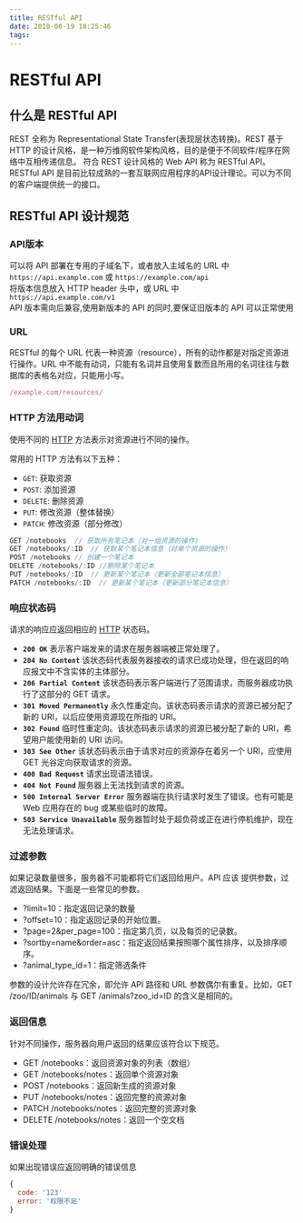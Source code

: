 ```yaml
---
title: RESTful API
date: 2018-08-19 18:25:46
tags:
---
```


# RESTful API

## 什么是 RESTful API

REST 全称为 Representational State Transfer(表现层状态转换)。REST 基于 HTTP 的设计风格，是一种万维网软件架构风格，目的是便于不同软件/程序在网络中互相传递信息。
符合 REST 设计风格的 Web API 称为 RESTful API。RESTful API 是目前比较成熟的一套互联网应用程序的API设计理论。可以为不同的客户端提供统一的接口。

## RESTful API 设计规范

### API版本

可以将 API 部署在专用的子域名下，或者放入主域名的 URL 中  
`https://api.example.com` 或 `https://example.com/api`  
将版本信息放入 HTTP header 头中，或 URL 中  
`https://api.example.com/v1`  
API 版本需向后兼容,使用新版本的 API 的同时,要保证旧版本的 API 可以正常使用

### URL

RESTful 的每个 URL 代表一种资源（resource），所有的动作都是对指定资源进行操作。URL 中不能有动词，只能有名词并且使用复数而且所用的名词往往与数据库的表格名对应，只能用小写。

``` js
/example.com/resources/
```

### HTTP 方法用动词

使用不同的 [HTTP](http://kjay.me/2018/03/02/HTTP/) 方法表示对资源进行不同的操作。

常用的 HTTP 方法有以下五种：

- `GET`:    获取资源
- `POST`:   添加资源
- `DELETE`: 删除资源
- `PUT`:    修改资源（整体替换）
- `PATCH`:  修改资源（部分修改）

``` js
GET /notebooks  // 获取所有笔记本（对一组资源的操作）
GET /notebooks/:ID  // 获取某个笔记本信息（对单个资源的操作）
POST /notebooks // 创建一个笔记本
DELETE /notebooks/:ID //删除某个笔记本
PUT /notebooks/:ID  // 更新某个笔记本（更新全部笔记本信息）
PATCH /notebooks/:ID  // 更新某个笔记本（更新部分笔记本信息）
```

### 响应状态码

请求的响应应返回相应的 [HTTP](http://kjay.me/2018/03/02/HTTP/) 状态码。

- **`200 OK`** 表示客户端发来的请求在服务器端被正常处理了。
- **`204 No Content`** 该状态码代表服务器接收的请求已成功处理，但在返回的响应报文中不含实体的主体部分。
- **`206 Partial Content`** 该状态码表示客户端进行了范围请求，而服务器成功执行了这部分的 GET 请求。
- **`301 Moved Permanently`** 永久性重定向。该状态码表示请求的资源已被分配了新的 URI，以后应使用资源现在所指的 URI。
- **`302 Found`** 临时性重定向。该状态码表示请求的资源已被分配了新的 URI，希望用户能使用新的 URI 访问。
- **`303 See Other`** 该状态码表示由于请求对应的资源存在着另一个 URI，应使用 GET 光谷定向获取请求的资源。
- **`400 Bad Request`** 请求出现语法错误。
- **`404 Not Found`** 服务器上无法找到请求的资源。
- **`500 Internal Server Error`** 服务器端在执行请求时发生了错误。也有可能是 Web 应用存在的 bug 或某些临时的故障。
- **`503 Service Unavailable`** 服务器暂时处于超负荷或正在进行停机维护，现在无法处理请求。

### 过滤参数

如果记录数量很多，服务器不可能都将它们返回给用户。API 应该 提供参数，过滤返回结果。下面是一些常见的参数。

- ?limit=10：指定返回记录的数量
- ?offset=10：指定返回记录的开始位置。
- ?page=2&per_page=100：指定第几页，以及每页的记录数。
- ?sortby=name&order=asc：指定返回结果按照哪个属性排序，以及排序顺序。
- ?animal_type_id=1：指定筛选条件

参数的设计允许存在冗余，即允许 API 路径和 URL 参数偶尔有重复。比如，GET /zoo/ID/animals 与 GET /animals?zoo_id=ID 的含义是相同的。

### 返回信息

针对不同操作，服务器向用户返回的结果应该符合以下规范。

- GET /notebooks：返回资源对象的列表（数组）
- GET /notebooks/notes：返回单个资源对象
- POST /notebooks：返回新生成的资源对象
- PUT /notebooks/notes：返回完整的资源对象
- PATCH /notebooks/notes：返回完整的资源对象
- DELETE /notebooks/notes：返回一个空文档

### 错误处理

如果出现错误应返回明确的错误信息

``` js
{
  code: '123'
  error: '权限不足'
}
```